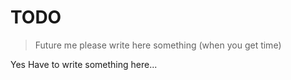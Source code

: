 # TODO

> Future me please write here something (when you get time)

Yes Have to write something here...